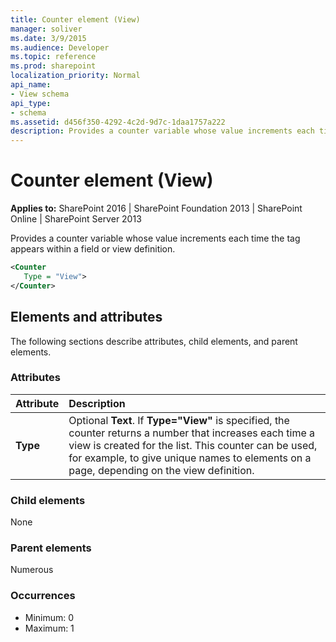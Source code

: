 ```yaml
---
title: Counter element (View)
manager: soliver
ms.date: 3/9/2015
ms.audience: Developer
ms.topic: reference
ms.prod: sharepoint
localization_priority: Normal
api_name:
- View schema
api_type:
- schema
ms.assetid: d456f350-4292-4c2d-9d7c-1daa1757a222
description: Provides a counter variable whose value increments each time the tag appears within a field or view definition.
---
```


# Counter element (View)

**Applies to:** SharePoint 2016 | SharePoint Foundation 2013 | SharePoint Online | SharePoint Server 2013
  
Provides a counter variable whose value increments each time the tag appears within a field or view definition.
  
```XML
<Counter
   Type = "View">
</Counter>
```

## Elements and attributes

The following sections describe attributes, child elements, and parent elements.

### Attributes

|**Attribute**|**Description**|
|:-----|:-----|
|**Type** <br/> |Optional **Text**. If **Type="View"** is specified, the counter returns a number that increases each time a view is created for the list. This counter can be used, for example, to give unique names to elements on a page, depending on the view definition.  <br/> |
   
### Child elements

None
   
### Parent elements

Numerous 
   
### Occurrences

- Minimum: 0 
- Maximum: 1  

<br/> 
   

